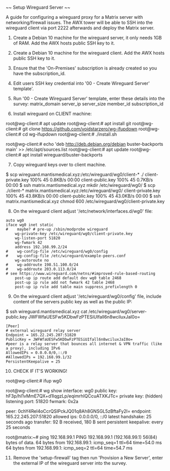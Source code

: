 
~~ Setup Wireguard Server ~~

A guide for configuring a wireguard proxy for a Matrix server with networking/firewall issues. The AWX tower will be able to SSH into the wireguard client via port 2222 afterwards and deploy the Matrix server.

1) Create a Debian 10 machine for the wireguard server, it only needs 1GB of RAM. Add the AWX hosts public SSH key to it.


2) Create a Debian 10 machine for the wireguard client. Add the AWX hosts public SSH key to it.


3) Ensure that the 'On-Premises' subscription is already created so you have the subscription_id.


4) Edit users SSH key credential into '00 - Create Wireguard Server' template'. 


5) Run '00 - Create Wireguard Server' template, enter these details into the survey:
matrix_domain
server_ip
server_size
member_id
subscription_id


6) Install wireguard on CLIENT machine:

root@wg-client:# apt update
root@wg-client:# apt install git
root@wg-client:# git clone https://github.com/voidstarzero/wg-ifupdown
root@wg-client:# cd wg-ifupdown
root@wg-client:# ./install.sh

root@wg-client:# echo 'deb http://deb.debian.org/debian buster-backports main' >> /etc/apt/sources.list
root@wg-client:# apt update
root@wg-client:# apt install wireguard/buster-backports


7) Copy wireguard keys over to client machine.

$ scp wireguard.mantismedical.xyz:/etc/wireguard/wg0/client-* ./
client-private.key                                                                            100%   45     0.8KB/s   00:00
client-public.key                                                                             100%   45     0.7KB/s   00:00
$ ssh matrix.mantismedical.xyz mkdir /etc/wireguard/wg0/
$ scp ./client-* matrix.mantismedical.xyz:/etc/wireguard/wg0/
client-private.key                                                                            100%   45    43.8KB/s   00:00
client-public.key                                                                             100%   45    43.0KB/s   00:00
$ ssh matrix.mantismedical.xyz chmod 600 /etc/wireguard/wg0/client-private.key


8) On the wireguard client adjust '/etc/network/interfaces.d/wg0' file:

```
auto wg0
iface wg0 inet static
#    maybe? # pre-up /sbin/modprobe wireguard
    wg-private-key /etc/wireguard/wg0/client-private.key
    wg-listen-port 51820
    wg-fwmark 42
    address 192.168.99.2/24
#    wg-config-file /etc/wireguard/wg0/config
#    wg-config-file /etc/wireguard/example-peers.conf
    wg-autoroute no
#    wg-addroute 198.51.100.0/24
#    wg-addroute 203.0.113.0/24
# see https://www.wireguard.com/netns/#improved-rule-based-routing
    post-up ip route add default dev wg0 table 2468
    post-up ip rule add not fwmark 42 table 2468
    post-up ip rule add table main suppress_prefixlength 0
```


9) On the wireguard client adjust '/etc/wireguard/wg0/config' file, include content of the servers public key as well as the public IP:

$ ssh wireguard.mantismedical.xyz cat /etc/wireguard/wg0/server-public.key
JWFWfaUESFw5KDbwFzPTESiUIfall6n8wciluxJaI0o=

``` 
[Peer]
# external wireguard relay server
Endpoint = 165.22.245.207:51820
PublicKey = JWFWfaUESFw5KDbwFzPTESiUIfall6n8wciluxJaI0o=
#peer is a relay server that bounces all internet & VPN traffic (like a proxy), including IPv6
AllowedIPs = 0.0.0.0/0,::/0
#AllowedIPs = 192.168.99.1/32
PersistentKeepalive = 25
```


10) CHECK IF IT'S WORKING!

root@wg-client:# ifup wg0

root@wg-client:# wg show
interface: wg0
  public key: hF3p/hI1vMmE7QX+d1IqgzLp/eqimrhIQCcuATXKJTc=
  private key: (hidden)
  listening port: 51820
  fwmark: 0x2a

peer: 0chY4Rel4oCcrQSIPckJQ01q8Ah8GNSGL5zBftaFy2I=
  endpoint: 165.22.245.207:51820
  allowed ips: 0.0.0.0/0, ::/0
  latest handshake: 25 seconds ago
  transfer: 92 B received, 180 B sent
  persistent keepalive: every 25 seconds

root@matrix:~# ping 192.168.99.1
PING 192.168.99.1 (192.168.99.1) 56(84) bytes of data.
64 bytes from 192.168.99.1: icmp_seq=1 ttl=64 time=54.0 ms
64 bytes from 192.168.99.1: icmp_seq=2 ttl=64 time=54.7 ms


11) Remove the 'setup-firewall' tag then run 'Provision a New Server', enter the external IP of the wireguard server into the survey. 


